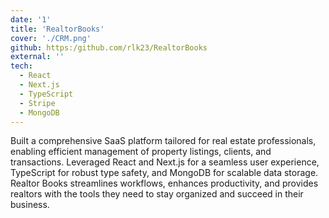 ```yaml
---
date: '1'
title: 'RealtorBooks'
cover: './CRM.png'
github: https:/github.com/rlk23/RealtorBooks
external: ''
tech:
  - React
  - Next.js
  - TypeScript
  - Stripe
  - MongoDB
---
```


Built a comprehensive SaaS platform tailored for real estate professionals, enabling efficient management of property listings, clients, and transactions. Leveraged React and Next.js for a seamless user experience, TypeScript for robust type safety, and MongoDB for scalable data storage. Realtor Books streamlines workflows, enhances productivity, and provides realtors with the tools they need to stay organized and succeed in their business.

